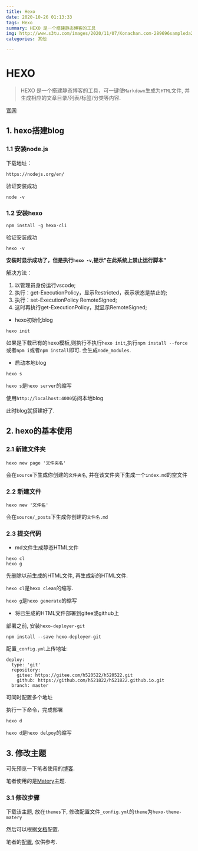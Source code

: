 ```yaml
---
title: Hexo
date: 2020-10-26 01:13:33
tags: Hexo
summary: HEXO 是一个搭建静态博客的工具
img: http://www.s3tu.com/images/2020/11/07/Konachan.com-289696sampleda249.jpg
categories: 其他

---
```


# HEXO

> HEXO 是一个搭建静态博客的工具，可一键使`Markdown`生成为`HTML`文件, 并生成相应的文章目录/列表/标签/分类等内容. 

[官网](https://hexo.io/zh-cn/)



## 1. hexo搭建blog

### 1.1 安装node.js

下载地址：
```
https://nodejs.org/en/
```

验证安装成功
```
node -v
```

### 1.2 安装hexo


```
npm install -g hexo-cli
```

验证安装成功
```
hexo -v
```
**安装时显示成功了，但是执行`hexo -v`,提示"在此系统上禁止运行脚本"**

解决方法：
1. 以管理员身份运行vscode;
2. 执行：get-ExecutionPolicy，显示Restricted，表示状态是禁止的;
3. 执行：set-ExecutionPolicy RemoteSigned;
4. 这时再执行get-ExecutionPolicy，就显示RemoteSigned;




- hexo初始化blog

```
hexo init
```

如果是下载已有的hexo模板,则执行不执行`hexo init`,执行`npm install --force`或者`npm i`或者`npm install`即可. 会生成`node_modules`. 

- 启动本地blog

```
hexo s
```

`hexo s`是`hexo server`的缩写

使用`http://localhost:4000`访问本地blog


此时blog就搭建好了. 

## 2. hexo的基本使用

### 2.1 新建文件夹

```
hexo new page '文件夹名'
```

会在`source`下生成你创建的`文件夹名`, 并在该文件夹下生成一个`index.md`的空文件

### 2.2 新建文件

```
hexo new '文件名'
```

会在`source/_posts`下生成你创建的`文件名.md`

### 2.3 提交代码

- md文件生成静态HTML文件

```
hexo cl
hexo g
```

先删除以前生成的HTML文件, 再生成新的HTML文件.

 `hexo cl`是`hexo clean`的缩写.  

`hexo g`是`hexo generate`的缩写

- 将已生成的HTML文件部署到gitee或github上


部署之前, 安装`hexo-deployer-git`
```
npm install --save hexo-deployer-git
```

配置`_config.yml`上传地址:
```
deploy:
  type: 'git'
  repository:
    gitee: https://gitee.com/h520522/h520522.git
    github: https://github.com/h521822/h521822.github.io.git
  branch: master
```

可同时配置多个地址

执行一下命令，完成部署
```
hexo d
```

`hexo d`是`hexo delpoy`的缩写


## 3. 修改主题

可先预览一下笔者使用的[博客](https://h521822.github.io/). 

笔者使用的是[Matery](https://github.com/blinkfox/hexo-theme-matery)主题. 

### 3.1 修改步骤

下载该主题, 放在`themes`下, 修改配置文件`_config.yml`的`theme`为`hexo-theme-matery`

然后可以根据[文档](https://github.com/blinkfox/hexo-theme-matery/blob/develop/README_CN.md)配置. 

笔者的[配置](https://github.com/h521822/h521822.github.io), 仅供参考. 
